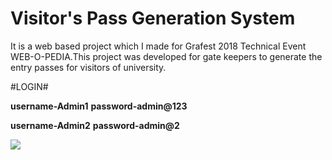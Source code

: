 # Visitor's Pass Generation System
It is a web based project which I made for Grafest 2018 Technical Event WEB-O-PEDIA.This project was developed for gate keepers to generate the entry passes for visitors of university.


#LOGIN#

**username-Admin1** 
**password-admin@123**

**username-Admin2** 
**password-admin@2**

![](screenshot/1.jpg)